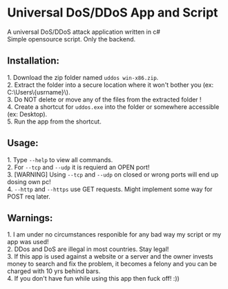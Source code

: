 # Universal DoS/DDoS App and Script
A universal DoS/DDoS attack application written in c# <br>
Simple opensource script. Only the backend.
<h2>Installation:</h2>
1. Download the zip folder named <code>uddos win-x86.zip</code>. <br>
2. Extract the folder into a secure location where it won't bother you (ex: C:\Users\{usrname}\). <br>
3. Do NOT delete or move any of the files from the extracted folder !<br>
4. Create a shortcut for <code>uddos.exe</code> into the folder or somewhere accessible (ex: Desktop). <br>
5. Run the app from the shortcut. <br>
<h2>Usage:</h2>
1. Type <code>--help</code> to view all commands. <br>
2. For <code>--tcp</code> and <code>--udp</code> it is requierd an OPEN port! <br>
3. [WARNING] Using <code>--tcp</code> and <code>--udp</code> on closed or wrong ports will end up dosing own pc! <br>
4. <code>--http</code> and <code>--https</code> use GET requests. Might implement some way for POST req later. <br>
<h2>Warnings:</h1>
1. I am under no circumstances responible for any bad way my script or my app was used! <br>
2. DDos and DoS are illegal in most countries. Stay legal! <br>
3. If this app is used against a website or a server and the owner invests money to search and fix the problem, it becomes a felony and you can be charged with 10 yrs behind bars. <br>
4. If you don't have fun while using this app then fuck off! :))
